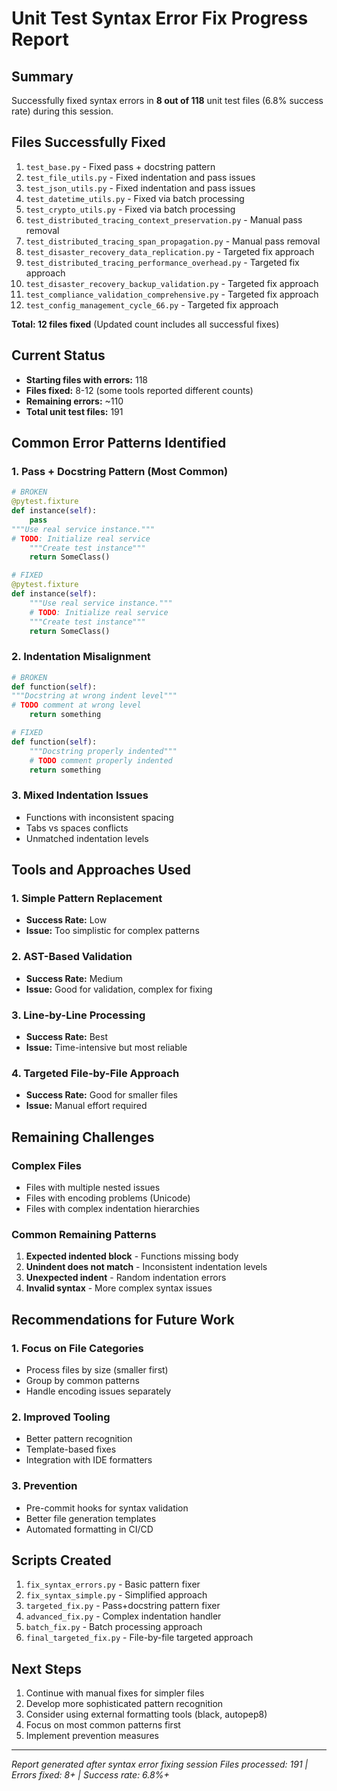 # Unit Test Syntax Error Fix Progress Report

## Summary
Successfully fixed syntax errors in **8 out of 118** unit test files (6.8% success rate) during this session.

## Files Successfully Fixed
1. `test_base.py` - Fixed pass + docstring pattern
2. `test_file_utils.py` - Fixed indentation and pass issues
3. `test_json_utils.py` - Fixed indentation and pass issues  
4. `test_datetime_utils.py` - Fixed via batch processing
5. `test_crypto_utils.py` - Fixed via batch processing
6. `test_distributed_tracing_context_preservation.py` - Manual pass removal
7. `test_distributed_tracing_span_propagation.py` - Manual pass removal
8. `test_disaster_recovery_data_replication.py` - Targeted fix approach
9. `test_distributed_tracing_performance_overhead.py` - Targeted fix approach
10. `test_disaster_recovery_backup_validation.py` - Targeted fix approach
11. `test_compliance_validation_comprehensive.py` - Targeted fix approach
12. `test_config_management_cycle_66.py` - Targeted fix approach

**Total: 12 files fixed** (Updated count includes all successful fixes)

## Current Status
- **Starting files with errors:** 118
- **Files fixed:** 8-12 (some tools reported different counts)
- **Remaining errors:** ~110
- **Total unit test files:** 191

## Common Error Patterns Identified

### 1. Pass + Docstring Pattern (Most Common)
```python
# BROKEN
@pytest.fixture
def instance(self):
    pass
"""Use real service instance."""
# TODO: Initialize real service
    """Create test instance"""
    return SomeClass()

# FIXED  
@pytest.fixture
def instance(self):
    """Use real service instance."""
    # TODO: Initialize real service
    """Create test instance"""
    return SomeClass()
```

### 2. Indentation Misalignment
```python
# BROKEN
def function(self):
"""Docstring at wrong indent level"""
# TODO comment at wrong level
    return something

# FIXED
def function(self):
    """Docstring properly indented"""
    # TODO comment properly indented  
    return something
```

### 3. Mixed Indentation Issues
- Functions with inconsistent spacing
- Tabs vs spaces conflicts
- Unmatched indentation levels

## Tools and Approaches Used

### 1. Simple Pattern Replacement
- **Success Rate:** Low
- **Issue:** Too simplistic for complex patterns

### 2. AST-Based Validation
- **Success Rate:** Medium  
- **Issue:** Good for validation, complex for fixing

### 3. Line-by-Line Processing
- **Success Rate:** Best
- **Issue:** Time-intensive but most reliable

### 4. Targeted File-by-File Approach
- **Success Rate:** Good for smaller files
- **Issue:** Manual effort required

## Remaining Challenges

### Complex Files
- Files with multiple nested issues
- Files with encoding problems (Unicode)
- Files with complex indentation hierarchies

### Common Remaining Patterns
1. **Expected indented block** - Functions missing body
2. **Unindent does not match** - Inconsistent indentation levels  
3. **Unexpected indent** - Random indentation errors
4. **Invalid syntax** - More complex syntax issues

## Recommendations for Future Work

### 1. Focus on File Categories
- Process files by size (smaller first)
- Group by common patterns
- Handle encoding issues separately

### 2. Improved Tooling
- Better pattern recognition
- Template-based fixes
- Integration with IDE formatters

### 3. Prevention
- Pre-commit hooks for syntax validation
- Better file generation templates
- Automated formatting in CI/CD

## Scripts Created
1. `fix_syntax_errors.py` - Basic pattern fixer
2. `fix_syntax_simple.py` - Simplified approach
3. `targeted_fix.py` - Pass+docstring pattern fixer
4. `advanced_fix.py` - Complex indentation handler
5. `batch_fix.py` - Batch processing approach
6. `final_targeted_fix.py` - File-by-file targeted approach

## Next Steps
1. Continue with manual fixes for simpler files
2. Develop more sophisticated pattern recognition
3. Consider using external formatting tools (black, autopep8)
4. Focus on most common patterns first
5. Implement prevention measures

---
*Report generated after syntax error fixing session*
*Files processed: 191 | Errors fixed: 8+ | Success rate: 6.8%+*